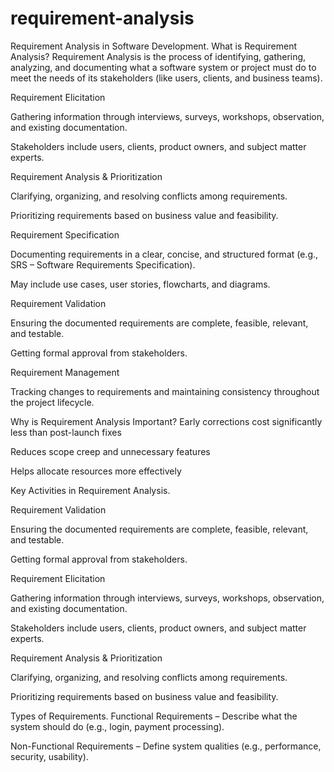 # requirement-analysis
Requirement Analysis in Software Development.
What is Requirement Analysis?
Requirement Analysis is the process of identifying, gathering, analyzing, and documenting what a software system or project must do to meet the needs of its stakeholders (like users, clients, and business teams).

Requirement Elicitation

Gathering information through interviews, surveys, workshops, observation, and existing documentation.

Stakeholders include users, clients, product owners, and subject matter experts.

Requirement Analysis & Prioritization

Clarifying, organizing, and resolving conflicts among requirements.

Prioritizing requirements based on business value and feasibility.

Requirement Specification

Documenting requirements in a clear, concise, and structured format (e.g., SRS – Software Requirements Specification).

May include use cases, user stories, flowcharts, and diagrams.

Requirement Validation

Ensuring the documented requirements are complete, feasible, relevant, and testable.

Getting formal approval from stakeholders.

Requirement Management

Tracking changes to requirements and maintaining consistency throughout the project lifecycle.

Why is Requirement Analysis Important?
Early corrections cost significantly less than post-launch fixes

Reduces scope creep and unnecessary features

Helps allocate resources more effectively

Key Activities in Requirement Analysis.

Requirement Validation

Ensuring the documented requirements are complete, feasible, relevant, and testable.

Getting formal approval from stakeholders.

Requirement Elicitation

Gathering information through interviews, surveys, workshops, observation, and existing documentation.

Stakeholders include users, clients, product owners, and subject matter experts.

Requirement Analysis & Prioritization

Clarifying, organizing, and resolving conflicts among requirements.

Prioritizing requirements based on business value and feasibility.

Types of Requirements.
Functional Requirements – Describe what the system should do (e.g., login, payment processing).

Non-Functional Requirements – Define system qualities (e.g., performance, security, usability).